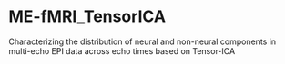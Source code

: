 # ME-fMRI_TensorICA
Characterizing the distribution of neural and non-neural components in multi-echo EPI data across echo times based on Tensor-ICA

